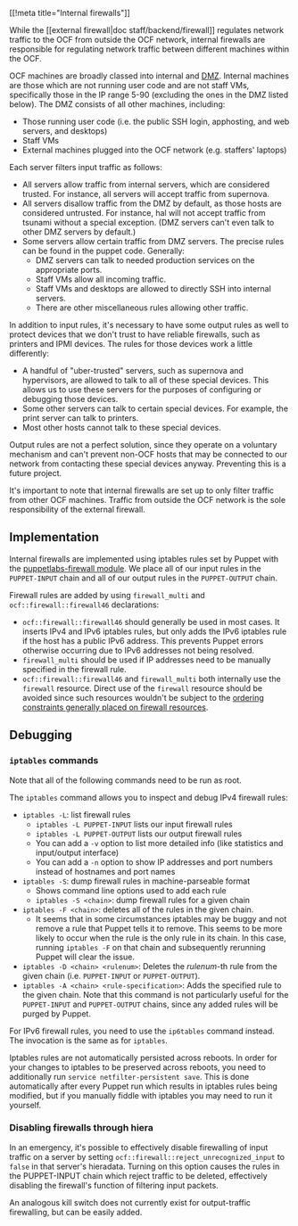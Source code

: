 [[!meta title="Internal firewalls"]]

While the [[external firewall|doc staff/backend/firewall]] regulates network
traffic to the OCF from outside the OCF network, internal firewalls are
responsible for regulating network traffic between different machines within the
OCF.

OCF machines are broadly classed into internal and [DMZ][dmz]. Internal machines
are those which are not running user code and are not staff VMs, specifically
those in the IP range 5-90 (excluding the ones in the DMZ listed below). The DMZ
consists of all other machines, including:

- Those running user code (i.e. the public SSH login, apphosting, and web
  servers, and desktops)
- Staff VMs
- External machines plugged into the OCF network (e.g. staffers' laptops)

Each server filters input traffic as follows:

- All servers allow traffic from internal servers, which are considered
  trusted. For instance, all servers will accept traffic from supernova.
- All servers disallow traffic from the DMZ by default, as those hosts are
  considered untrusted. For instance, hal will not accept traffic from tsunami
  without a special exception. (DMZ servers can't even talk to other DMZ
  servers by default.)
- Some servers allow certain traffic from DMZ servers. The precise rules can be
  found in the puppet code. Generally:
  - DMZ servers can talk to needed production services on the appropriate
    ports.
  - Staff VMs allow all incoming traffic.
  - Staff VMs and desktops are allowed to directly SSH into internal servers.
  - There are other miscellaneous rules allowing other traffic.

In addition to input rules, it's necessary to have some output rules as well to
protect devices that we don't trust to have reliable firewalls, such as printers
and IPMI devices. The rules for those devices work a little differently:

- A handful of "uber-trusted" servers, such as supernova and hypervisors, are
  allowed to talk to all of these special devices. This allows us to use these
  servers for the purposes of configuring or debugging those devices.
- Some other servers can talk to certain special devices. For example, the
  print server can talk to printers.
- Most other hosts cannot talk to these special devices.

Output rules are not a perfect solution, since they operate on a voluntary
mechanism and can't prevent non-OCF hosts that may be connected to our network
from contacting these special devices anyway. Preventing this is a future
project.

It's important to note that internal firewalls are set up to only filter traffic
from other OCF machines. Traffic from outside the OCF network is the sole
responsibility of the external firewall.

[dmz]: https://en.wikipedia.org/wiki/DMZ_(computing)

## Implementation

Internal firewalls are implemented using iptables rules set by Puppet with the
[puppetlabs-firewall module][puppetlabs-firewall]. We place all of our input
rules in the `PUPPET-INPUT` chain and all of our output rules in the
`PUPPET-OUTPUT` chain.

Firewall rules are added by using `firewall_multi` and
`ocf::firewall::firewall46` declarations:

- `ocf::firewall::firewall46` should generally be used in most cases. It
  inserts IPv4 and IPv6 iptables rules, but only adds the IPv6 iptables rule if
  the host has a public IPv6 address. This prevents Puppet errors otherwise
  occurring due to IPv6 addresses not being resolved.
- `firewall_multi` should be used if IP addresses need to be manually specified
  in the firewall rule.
- `ocf::firewall::firewall46` and `firewall_multi` both internally use the
  `firewall` resource. Direct use of the `firewall` resource should be avoided
  since such resources wouldn't be subject to the [ordering constraints
  generally placed on firewall resources][ordering].

[ordering]: https://github.com/ocf/puppet/blob/f3fdd5912a5dc5eafd9995412a9c5e85874dee31/manifests/site.pp#L50-L58
[puppetlabs-firewall]: https://forge.puppet.com/puppetlabs/firewall

## Debugging

### `iptables` commands

Note that all of the following commands need to be run as root.

The `iptables` command allows you to inspect and debug IPv4 firewall rules:

- `iptables -L`: list firewall rules
  - `iptables -L PUPPET-INPUT` lists our input firewall rules
  - `iptables -L PUPPET-OUTPUT` lists our output firewall rules
  - You can add a `-v` option to list more detailed info (like statistics and
    input/output interface)
  - You can add a `-n` option to show IP addresses and port numbers instead of
    hostnames and port names
- `iptables -S`: dump firewall rules in machine-parseable format
  - Shows command line options used to add each rule
  - `iptables -S <chain>`: dump firewall rules for a given chain
- `iptables -F <chain>`: deletes all of the rules in the given chain.
  - It seems that in some circumstances iptables may be buggy and not remove a
    rule that Puppet tells it to remove. This seems to be more likely to occur
    when the rule is the only rule in its chain. In this case, running
    `iptables -F` on that chain and subsequently rerunning Puppet will clear
    the issue.
- `iptables -D <chain> <rulenum>`: Deletes the _rulenum_-th rule from the given
  chain (i.e. `PUPPET-INPUT` or `PUPPET-OUTPUT`).
- `iptables -A <chain> <rule-specification>`: Adds the specified rule to the
  given chain. Note that this command is not particularly useful for the
  `PUPPET-INPUT` and `PUPPET-OUTPUT` chains, since any added rules will be
  purged by Puppet.

For IPv6 firewall rules, you need to use the `ip6tables` command instead. The
invocation is the same as for `iptables`.

Iptables rules are not automatically persisted across reboots. In order for your
changes to iptables to be preserved across reboots, you need to additionally
run `service netfilter-persistent save`. This is done automatically after
every Puppet run which results in iptables rules being modified, but if you
manually fiddle with iptables you may need to run it yourself.

### Disabling firewalls through hiera

In an emergency, it's possible to effectively disable firewalling of input
traffic on a server by setting `ocf::firewall::reject_unrecognized_input` to
`false` in that server's hieradata. Turning on this option causes the rules in
the PUPPET-INPUT chain which reject traffic to be deleted, effectively disabling
the firewall's function of filtering input packets.

An analogous kill switch does not currently exist for output-traffic
firewalling, but can be easily added.
